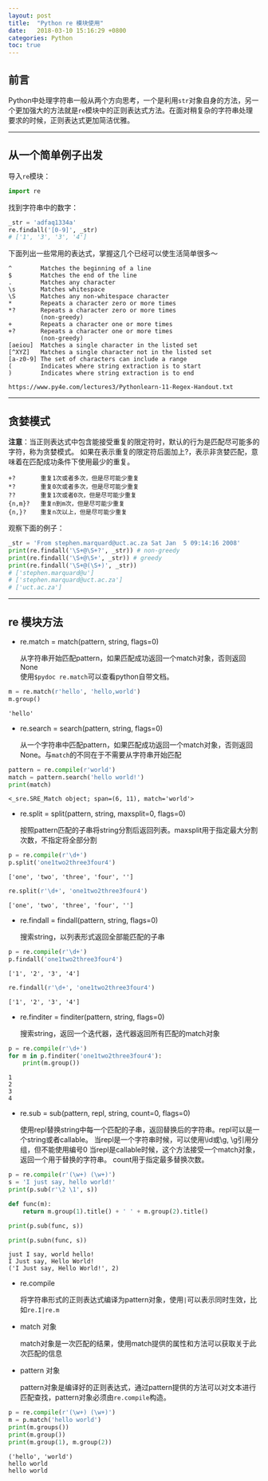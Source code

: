 ```yaml
---
layout: post
title:  "Python re 模块使用"
date:   2018-03-10 15:16:29 +0800
categories: Python
toc: true
---
```


## 前言
Python中处理字符串一般从两个方向思考，一个是利用`str`对象自身的方法，另一个更加强大的方法就是`re`模块中的正则表达式方法。在面对稍复杂的字符串处理要求的时候，正则表达式更加简洁优雅。

---

## 从一个简单例子出发

导入`re`模块：
```python
import re
```
找到字符串中的数字：
```python
_str = 'adfaq1334a'
re.findall('[0-9]', _str)
# ['1', '3', '3', '4']
```

下面列出一些常用的表达式，掌握这几个已经可以使生活简单很多～

```
^        Matches the beginning of a line
$        Matches the end of the line
.        Matches any character
\s       Matches whitespace
\S       Matches any non-whitespace character
*        Repeats a character zero or more times
*?       Repeats a character zero or more times 
         (non-greedy)
+        Repeats a character one or more times
+?       Repeats a character one or more times 
         (non-greedy)
[aeiou]  Matches a single character in the listed set
[^XYZ]   Matches a single character not in the listed set
[a-z0-9] The set of characters can include a range
(        Indicates where string extraction is to start
)        Indicates where string extraction is to end

https://www.py4e.com/lectures3/Pythonlearn-11-Regex-Handout.txt
```
---

## 贪婪模式

**注意**：当正则表达式中包含能接受重复的限定符时，默认的行为是匹配尽可能多的字符，称为贪婪模式。
如果在表示重复的限定符后面加上?，表示非贪婪匹配，意味着在匹配成功条件下使用最少的重复。

```
+?       重复1次或者多次，但是尽可能少重复
*?       重复0次或者多次，但是尽可能少重复
??       重复1次或者0次，但是尽可能少重复
{n,m}?   重复n到m次，但是尽可能少重复
{n,}?    重复n次以上，但是尽可能少重复
```
观察下面的例子：
```python
_str = 'From stephen.marquard@uct.ac.za Sat Jan  5 09:14:16 2008'
print(re.findall('\S+@\S+?', _str)) # non-greedy
print(re.findall('\S+@\S+', _str)) # greedy
print(re.findall('\S+@(\S+)', _str))
# ['stephen.marquard@u']
# ['stephen.marquard@uct.ac.za']
# ['uct.ac.za']
```
---

## re 模块方法
- re.match = match(pattern, string, flags=0)

    从字符串开始匹配pattern，如果匹配成功返回一个match对象，否则返回None   
    使用`$pydoc re.match`可以查看python自带文档。

```python
m = re.match(r'hello', 'hello,world')
m.group()
```
    'hello'

- re.search = search(pattern, string, flags=0)

    从一个字符串中匹配pattern，如果匹配成功返回一个match对象，否则返回None。与`match`的不同在于不需要从字符串开始匹配

```python
pattern = re.compile(r'world')
match = pattern.search('hello world!')
print(match)
```
    <_sre.SRE_Match object; span=(6, 11), match='world'>

- re.split = split(pattern, string, maxsplit=0, flags=0)

    按照pattern匹配的子串将string分割后返回列表。maxsplit用于指定最大分割次数，不指定将全部分割

```python
p = re.compile(r'\d+')
p.split('one1two2three3four4')
```
    ['one', 'two', 'three', 'four', '']

```python
re.split(r'\d+', 'one1two2three3four4')
```
    ['one', 'two', 'three', 'four', '']

- re.findall = findall(pattern, string, flags=0)

    搜索string，以列表形式返回全部能匹配的子串

```python
p = re.compile(r'\d+')
p.findall('one1two2three3four4')
```
    ['1', '2', '3', '4']
```python
re.findall(r'\d+', 'one1two2three3four4')
```
    ['1', '2', '3', '4']

- re.finditer = finditer(pattern, string, flags=0)
    
    搜索string，返回一个迭代器，迭代器返回所有匹配的match对象

```python
p = re.compile(r'\d+')
for m in p.finditer('one1two2three3four4'):
    print(m.group())
```
    1
    2
    3
    4

- re.sub = sub(pattern, repl, string, count=0, flags=0)

    使用repl替换string中每一个匹配的子串，返回替换后的字符串。repl可以是一个string或者callable。
    当repl是一个字符串时候，可以使用\id或\g, \g引用分组，但不能使用编号0
    当repl是callable时候，这个方法接受一个match对象，返回一个用于替换的字符串。
    count用于指定最多替换次数。

```python
p = re.compile(r'(\w+) (\w+)')
s = 'I just say, hello world!'
print(p.sub(r'\2 \1', s))

def func(m):
    return m.group(1).title() + ' ' + m.group(2).title()

print(p.sub(func, s))

print(p.subn(func, s))
```

    just I say, world hello!
    I Just say, Hello World!
    ('I Just say, Hello World!', 2)
    
- re.compile

    将字符串形式的正则表达式编译为pattern对象，使用`|`可以表示同时生效，比如`re.I|re.m`
- match 对象

    match对象是一次匹配的结果，使用match提供的属性和方法可以获取关于此次匹配的信息
- pattern 对象

    pattern对象是编译好的正则表达式，通过pattern提供的方法可以对文本进行匹配查找，pattern对象必须由`re.compile`构造。

```python
p = re.compile(r'(\w+) (\w+)')
m = p.match('hello world')
print(m.groups())
print(m.group())
print(m.group(1), m.group(2))
```
    ('hello', 'world')
    hello world
    hello world
    
